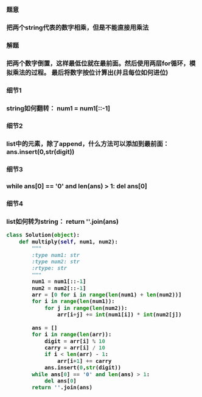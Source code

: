 <h3>题意<h3>
<p>把两个string代表的数字相乘，但是不能直接用乘法<p>


<h3>解题<h3>
<p>把两个数字倒置，这样最低位就在最前面。然后使用两层for循环，模拟乘法的过程。
最后将数字按位计算出(并且每位如何进位)<p>


<h3>细节1<h3>
<p>string如何翻转： num1 = num1[::-1]<p>

<h3>细节2<h3>
<p>list中的元素，除了append，什么方法可以添加到最前面： ans.insert(0,str(digit))<p>

<h3>细节3<h3>
<p>        while ans[0] == '0' and len(ans) > 1:
            del ans[0]
<p>


<h3>细节4<h3>
<p>list如何转为string：   return ''.join(ans)<p>


```python
class Solution(object):
    def multiply(self, num1, num2):
        """
        :type num1: str
        :type num2: str
        :rtype: str
        """
        num1 = num1[::-1]
        num2 = num2[::-1]
        arr = [0 for i in range(len(num1) + len(num2))]
        for i in range(len(num1)):
            for j in range(len(num2)):
                arr[i+j] += int(num1[i]) * int(num2[j])
                
        ans = []
        for i in range(len(arr)):
            digit = arr[i] % 10
            carry = arr[i] / 10
            if i < len(arr) - 1:
                arr[i+1] += carry
            ans.insert(0,str(digit))
        while ans[0] == '0' and len(ans) > 1:
            del ans[0]
        return ''.join(ans)
```
